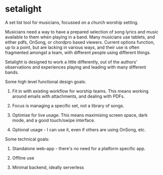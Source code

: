 # setalight

A set list tool for musicians, focussed on a church worship setting.

Musicians need a way to have a prepared selection of song lyrics and
music available to them when playing in a band. Many musicians use
tablets, and either pdfs, OnSong, or chordpro based viewers. Current
options function, up to a point, but are lacking in various ways, and
their use is often fragmented amongst a team, with different people
using different things.


Setalight is designed to work a little differently, out of the authors'
observations and experiences playing and leading with many different
bands.


Some high level functional design goals:

1. Fit in with existing workflow for worship teams. This means working
   around emails with attachments, and dealing with PDFs.

2. Focus is managing a specific set, not a library of songs.

3. Optimise for live usage. This means maximising screen space, dark
   mode, and a good touch/swipe interface.

4. Optional usage - I can use it, even if others are using OnSong, etc.


Some technical goals:

1. Standalone web-app - there's no need for a platform specific app.

2. Offline use

3. Minimal backend, ideally serverless
